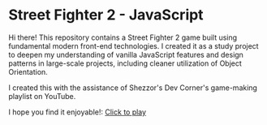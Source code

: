 # Street Fighter 2 - JavaScript

Hi there! This repository contains a Street Fighter 2 game built using fundamental modern front-end technologies. I created it as a study project to deepen my understanding of vanilla JavaScript features and design patterns in large-scale projects, including cleaner utilization of Object Orientation.

I created this with the assistance of Shezzor's Dev Corner's game-making playlist on YouTube.

I hope you find it enjoyable!: <a href="https://iuritorres.github.io/street-fighter-2-javascript/" target="_blank">Click to play</a>
